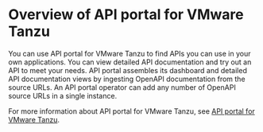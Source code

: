 # Overview of API portal for VMware Tanzu

You can use API portal for VMware Tanzu to find APIs you can use in your own applications. 
You can view detailed API documentation and try out an API to meet your needs. 
API portal assembles its dashboard and detailed API documentation views by ingesting OpenAPI documentation from the source URLs. 
An API portal operator can add any number of OpenAPI source URLs in a single instance.

For more information about API portal for VMware Tanzu, see [API portal for VMware Tanzu](https://docs.vmware.com/en/API-portal-for-VMware-Tanzu/index.html).
